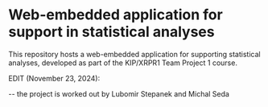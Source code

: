 # Web-embedded application for support in statistical analyses

This repository hosts a web-embedded application for supporting statistical analyses, developed as part of the KIP/XRPR1 Team Project 1 course.

EDIT (November 23, 2024):

-- the project is worked out by Lubomir Stepanek and Michal Seda
